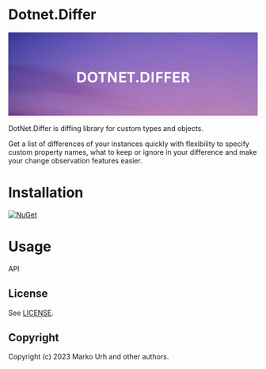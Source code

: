 # Dotnet.Differ

![DotnetDiffer Banner](https://raw.githubusercontent.com/maranmaran/dotnet-differ/main/banner.png)

DotNet.Differ is diffing library for custom types and objects.

Get a list of differences of your instances quickly with flexibility to specify custom property names, what to keep or ignore in your difference and make your change observation features easier.

# Installation

[![NuGet](https://img.shields.io/nuget/v/dotnet-differ.svg)](https://www.nuget.org/packages/dotnet-differ)

# Usage

API

## License

See [LICENSE](https://github.com/maranmaran/dotnet-differ/blob/main/LICENSE).

## Copyright

Copyright (c) 2023 Marko Urh and other authors.
